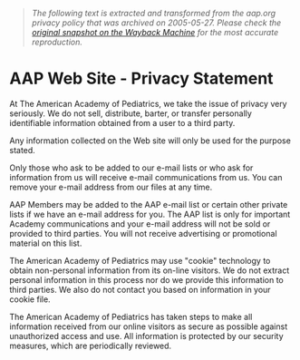 > *The following text is extracted and transformed from the aap.org privacy policy that was archived on 2005-05-27. Please check the [original snapshot on the Wayback Machine](https://web.archive.org/web/20050527052001id_/http%3A//www.aap.org/about/privacystmt.htm) for the most accurate reproduction.*

# AAP Web Site - Privacy Statement

At The American Academy of Pediatrics, we take the issue of privacy very seriously. We do not sell, distribute, barter, or transfer personally identifiable information obtained from a user to a third party. 

Any information collected on the Web site will only be used for the purpose stated. 

Only those who ask to be added to our e-mail lists or who ask for information from us will receive e-mail communications from us. You can remove your e-mail address from our files at any time. 

AAP Members may be added to the AAP e-mail list or certain other private lists if we have an e-mail address for you. The AAP list is only for important Academy communications and your e-mail address will not be sold or provided to third parties. You will not receive advertising or promotional material on this list. 

The American Academy of Pediatrics may use "cookie" technology to obtain non-personal information from its on-line visitors. We do not extract personal information in this process nor do we provide this information to third parties. We also do not contact you based on information in your cookie file. 

The American Academy of Pediatrics has taken steps to make all information received from our online visitors as secure as possible against unauthorized access and use. All information is protected by our security measures, which are periodically reviewed. 
